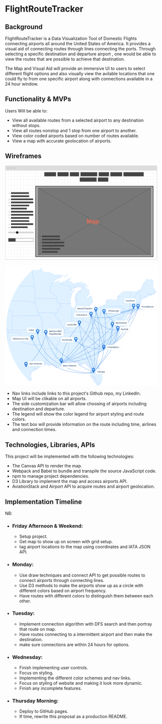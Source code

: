 # FlightRouteTracker #

## Background ##

FlightRouteTracker is a Data Visualization Tool of Domestic Flights connecting airports all around the United States of America. It provides a visual aid of connecting routes through lines connecting the ports. Through selecting a specific destination and departure airport , one would be able to view the routes that are possible to achieve that destination.

The Map and Visual Aid will provide an immersive UI to users to select different flight options and also visually view the avilable locations that one could fly to from one specific airport along with connections available in a 24 hour window. 

## Functionality & MVPs ##

Users Will be able to:

* View all available routes from a selected airport to any destination without stops.
* View all routes nonstop and 1 stop from one airport to another.
* View color coded airports based on number of routes available.
* View a map with accurate geolocation of airports.



## Wireframes ##

![Alt text](https://github.com/skvisshal/FlightRouteTracker/blob/main/Image%2012-3-21%20at%202.17%20AM.jpeg?raw=true "Wireframe")

![Alt text](https://github.com/skvisshal/FlightRouteTracker/blob/main/RouteMap.svg?raw=true "Sample Map")

* Nav links include links to this project's Github repo, my LinkedIn.
* Map UI will be clikable on  all airports.
* The side customization bar will allow choosing of airports including destination and departure.
* The legend will show the color legend for airport styling and route colors.
* The text box will provide information on the route including time, airlines and connection times.

## Technologies, Libraries, APIs ##

This project will be implemented with the following technologies:

* The Canvas API to render the map.
* Webpack and Babel to bundle and transpile the source JavaScript code.
* npm to manage project dependencies.
* D3 Library to implement the map and access airports API.
* AviationStack and Airport API to acquire routes and airport geolocation.

## Implementation Timeline ##
NB:

* ### Friday Afternoon & Weekend: ### 
  * Setup project.
  * Get map to show up on screen with grid setup.
  * tag airport locations to the map using coordinates and IATA JSON API.

* ### Monday: ### 
  * Use draw techniques and connect API to get possible routes to connect airports through connecting lines.
  * Use D3 methods to make the airports show up as a circle with different colors based on airport frequency.
  * Have routes with different colors to distinguish them between each other.

* ### Tuesday: ### 
  *  Implement connection algorithm with DFS search and then portray that route on map.
  *  Have routes connecting to a intermittent airport and then make the destination.
  *  make sure connections are within 24 hours for options.

* ### Wednesday: ### 
  * Finish implementing user controls.
  * Focus on styling.
  * Implementing the different color schemes and nav links.
  * Focus on styling of website and making it look more dynamic.
  * Finish any incomplete features.

* ### Thursday Morning: ### 
  * Deploy to GitHub pages. 
  * If time, rewrite this proposal as a production README.
